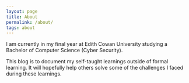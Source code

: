 ```yaml
---
layout: page
title: About
permalink: /about/
tags: about
---
```


I am currently in my final year at Edith Cowan University studying a Bachelor of Computer Science (Cyber Security).

This blog is to document my self-taught learnings outside of formal learning. It will hopefully help others solve some of the challenges I faced during these learnings.
